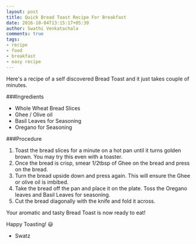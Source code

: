 ```yaml
---
layout: post
title: Quick Bread Toast Recipe For Breakfast
date: 2016-10-04T13:15:17+05:30
author: Swathi Venkatachala
comments: true
tags:
- recipe
- food
- breakfast
- easy recipe
---
```



Here's a recipe of a self discovered Bread Toast and it just takes couple of minutes.

###Ingredients
- Whole Wheat Bread Slices 
- Ghee / Olive oil
- Basil Leaves for Seasoning 
- Oregano for Seasoning

###Procedure
1. Toast the bread slices for a minute on a hot pan until it turns golden brown. You may try this even with a toaster. 
2. Once the bread is crisp, smear 1/2tbsp of Ghee on the bread and press on the bread.
3. Turn the bread upside down and press again. This will ensure the Ghee or olive oil is imbibed.
4. Take the bread off the pan and place it on the plate. Toss the Oregano leaves and Basil Leaves for seasoning.
5. Cut the bread diagonally with the knife and fold it across.

Your aromatic and tasty Bread Toast is now ready to eat!

Happy Toasting! 😃

- Swatz
